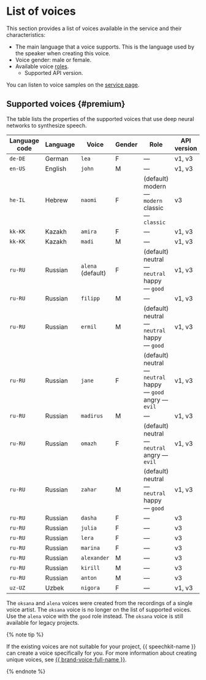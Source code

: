 # List of voices

This section provides a list of voices available in the service and their characteristics:

* The main language that a voice supports. This is the language used by the speaker when creating this voice.
* Voice gender: male or female.
* Available voice [roles](index.md#role).
   * Supported API version.


You can listen to voice samples on the [service page](/services/speechkit).


## Supported voices {#premium}

The table lists the properties of the supported voices that use deep neural networks to synthesize speech.

| Language code | Language | Voice | Gender | Role | API version | 
|---------| ---- | ---- | -- |--------|---|
| `de-DE` | German | `lea` | F | — | v1, v3 |
| `en-US` | English | `john` | M | — | v1, v3 |
| `he-IL` | Hebrew | `naomi` | F | (default) modern — `modern` </br> classic — `classic` |  v3 |
| `kk-KK` | Kazakh | `amira` | F | — | v1, v3 |
| `kk-KK` | Kazakh | `madi` | M | — | v1, v3 |
| `ru-RU` | Russian | `alena` </br> (default) | F | (default) neutral — `neutral` </br> happy — `good` </br> | v1, v3 |
| `ru-RU` | Russian | `filipp` | M | — | v1, v3 |
| `ru-RU` | Russian | `ermil` | M | (default) neutral — `neutral` </br> happy — `good` | v1, v3 |
| `ru-RU` | Russian | `jane` | F | (default) neutral — `neutral` </br> happy — `good` </br> angry — `evil` | v1, v3 |
| `ru-RU` | Russian | `madirus` | M | — | v1, v3 |
| `ru-RU` | Russian | `omazh` | F | (default) neutral — `neutral` </br> angry — `evil` | v1, v3 |
| `ru-RU` | Russian | `zahar` | M | (default) neutral — `neutral` </br> happy — `good` | v1, v3 |
| `ru-RU` | Russian | `dasha` | F | — | v3 |
| `ru-RU` | Russian | `julia` | F | — | v3 |
| `ru-RU` | Russian | `lera` | F | — | v3 |
| `ru-RU` | Russian | `marina` | F | — | v3 |
| `ru-RU` | Russian | `alexander` | M | — | v3 |
| `ru-RU` | Russian | `kirill` | M | — | v3 |
| `ru-RU` | Russian | `anton` | M | — | v3 |
| `uz-UZ` | Uzbek | `nigora` | F | — | v1, v3 |


The `oksana` and `alena` voices were created from the recordings of a single voice artist. The `oksana` voice is no longer on the list of supported voices. Use the `alena` voice with the `good` role instead. The `oksana` voice is still available for legacy projects.

{% note tip %}

If the existing voices are not suitable for your project, {{ speechkit-name }} can create a voice specifically for you. For more information about creating unique voices, see [{{ brand-voice-full-name }}](brand-voice/index.md).

{% endnote %}